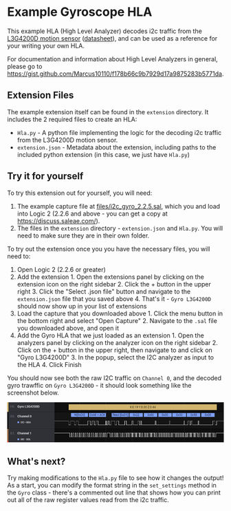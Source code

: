# Example Gyroscope HLA

This example HLA (High Level Analyzer) decodes i2c traffic from the [L3G4200D motion sensor](https://www.sparkfun.com/products/retired/10612) ([datasheet](http://cdn.sparkfun.com/datasheets/Sensors/Gyros/3-Axis/CD00265057.pdf)), and can be used as a reference for your writing your own HLA.

For documentation and information about High Level Analyzers in general, please go to https://gist.github.com/Marcus10110/f178b66c9b7929d17a9875283b5771da.

## Extension Files
The example extension itself can be found in the `extension` directory. It includes the 2 required files to create an HLA:

  - `Hla.py` - A python file implementing the logic for the decoding i2c traffic from the L3G4200D motion sensor.
  - `extension.json` - Metadata about the extension, including paths to the included python extension (in this case, we just have `Hla.py`)

## Try it for yourself

To try this extension out for yourself, you will need:

 1. The example capture file at [files/i2c_gyro_2.2.5.sal](files/i2c_gyro_2.2.5.sal), which you and load into Logic 2 (2.2.6 and above - you can get a copy at https://discuss.saleae.com/).
 1. The files in the `extension` directory - `extension.json` and `Hla.py`. You will need to make sure they are in their own folder.

To try out the extension once you you have the necessary files, you will need to:

  1. Open Logic 2 (2.2.6 or greater)
  2. Add the extension
    1. Open the extensions panel by clicking on the extension icon on the right sidebar
    2. Click the + button in the upper right
    3. Click the "Select .json file" button and navigate to the `extension.json` file that you saved above
    4. That's it - `Gyro L3G4200D` should now show up in your list of extensions
  3. Load the capture that you downloaded above
    1. Click the menu button in the bottom right and select "Open Capture"
    2. Navigate to the `.sal` file you downloaded above, and open it
  4. Add the Gyro HLA that we just loaded as an extension
    1. Open the analyzers panel by clicking on the analyzer icon on the right sidebar
    2. Click on the + button in the upper right, then navigate to and click on "Gyro L3G4200D"
    3. In the popup, select the I2C analyzer as input to the HLA
    4. Click Finish

You should now see both the raw I2C traffic on `Channel 0`, and the decoded gyro trawffic on `Gyro L3G4200D` - it should look something like the screenshot below.

![Decoded Gyro Traffic](files/decoded_gyroscope_traffic.png)


## What's next?

Try making modifications to the `Hla.py` file to see how it changes the output! As a start, you can modify the format string in the `set_settings` method in the `Gyro` class - there's a commented out line that shows how you can print out all of the raw register values read from the i2c traffic.
